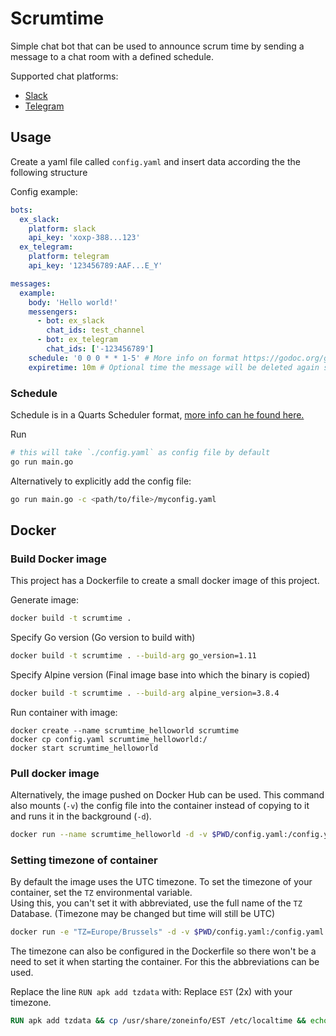 # Scrumtime

Simple chat bot that can be used to announce scrum time by sending a message to a chat room with a defined schedule.

Supported chat platforms:
 - [Slack](https://slack.com/)
 - [Telegram](https://telegram.org/)

## Usage

Create a yaml file called `config.yaml` and insert data according the the following structure

Config example:

```yaml
bots:
  ex_slack:
    platform: slack
    api_key: 'xoxp-388...123'
  ex_telegram:
    platform: telegram
    api_key: '123456789:AAF...E_Y'

messages:
  example:
    body: 'Hello world!'
    messengers:
      - bot: ex_slack
        chat_ids: test_channel
      - bot: ex_telegram
        chat_ids: ['-123456789']
    schedule: '0 0 0 * * 1-5' # More info on format https://godoc.org/github.com/robfig/cron#hdr-CRON_Expression_Format
    expiretime: 10m # Optional time the message will be deleted again see https://golang.org/src/time/format.go?s=40541:40587#L1364
```

### Schedule
Schedule is in a Quarts Scheduler format, [more info can he found here.](http://www.quartz-scheduler.org/documentation/quartz-2.3.0/tutorials/crontrigger.html)

Run
```sh
# this will take `./config.yaml` as config file by default
go run main.go
```

Alternatively to explicitly add the config file:
```sh
go run main.go -c <path/to/file>/myconfig.yaml
```

## Docker
### Build Docker image

This project has a Dockerfile to create a small docker image of this project.

Generate image:
```sh
docker build -t scrumtime .
```

Specify Go version (Go version to build with)
```sh
docker build -t scrumtime . --build-arg go_version=1.11
```

Specify Alpine version (Final image base into which the binary is copied)
```sh
docker build -t scrumtime . --build-arg alpine_version=3.8.4
```


Run container with image:
```
docker create --name scrumtime_helloworld scrumtime
docker cp config.yaml scrumtime_helloworld:/
docker start scrumtime_helloworld
```

### Pull docker image

Alternatively, the image pushed on Docker Hub can be used.
This command also mounts (`-v`) the config file into the container instead of copying to it  
and runs it in the background (`-d`).

```sh
docker run --name scrumtime_helloworld -d -v $PWD/config.yaml:/config.yaml chrisvdg/scrumtime # Or with version tag: chrisvdg/scrumtime:0.0.1
```

### Setting timezone of container

By default the image uses the UTC timezone. To set the timezone of your container, set the `TZ` environmental variable.  
Using this, you can't set it with abbreviated, use the full name of the `TZ` Database. (Timezone may be changed but time will still be UTC)

```sh
docker run -e "TZ=Europe/Brussels" -d -v $PWD/config.yaml:/config.yaml chrisvdg/scrumtime
```

The timezone can also be configured in the Dockerfile so there won't be a need to set it when starting the container. For this the abbreviations can be used.

Replace the line `RUN apk add tzdata` with:
Replace `EST` (2x) with your timezone.
```Dockerfile
RUN apk add tzdata && cp /usr/share/zoneinfo/EST /etc/localtime && echo "EST" >  /etc/timezone && apk del tzdata
```
